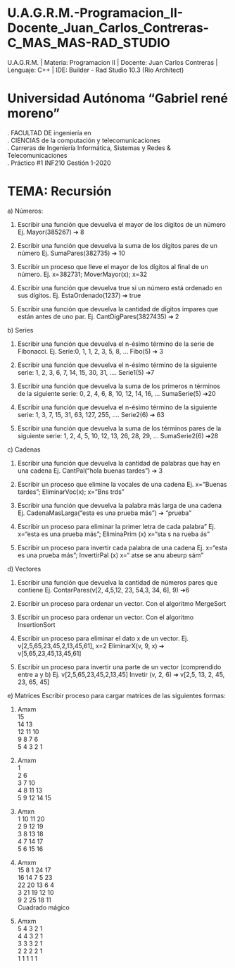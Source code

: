 ﻿# U.A.G.R.M.-Programacion_II-Docente_Juan_Carlos_Contreras-C_MAS_MAS-RAD_STUDIO
U.A.G.R.M. | Materia: Programacion II | Docente: Juan Carlos Contreras | Lenguaje: C++ | IDE: Builder - Rad Studio 10.3 (Rio  Architect)

# Universidad Autónoma “Gabriel rené moreno”
. FACULTAD DE ingeniería en <br>
. CIENCIAS de la computación y telecomunicaciones <br>
. Carreras de Ingeniería Informática, Sistemas y Redes & Telecomunicaciones <br>
. Práctico #1 INF210 Gestión 1-2020 <br>

# TEMA: Recursión

a) Números:
1. Escribir una función que devuelva el mayor de los dígitos de un número
Ej. Mayor(385267) ➔ 8

2. Escribir una función que devuelva la suma de los dígitos pares de un número
Ej. SumaPares(382735) ➔ 10

3. Escribir un proceso que lleve el mayor de los dígitos al final de un número.
Ej. x=382731; MoverMayor(x); x=32

4. Escribir una función que devuelva true si un número está ordenado en sus dígitos.
Ej. EstaOrdenado(1237) ➔ true

5. Escribir una función que devuelva la cantidad de dígitos impares que están antes de uno par.
Ej. CantDigPares(3827435) ➔ 2

b) Series
1. Escribir una función que devuelva el n-ésimo término de la serie de Fibonacci.
Ej. Serie:0, 1, 1, 2, 3, 5, 8, … Fibo(5) ➔ 3

2. Escribir una función que devuelva el n-ésimo término de la siguiente serie:
1, 2, 3, 6, 7, 14, 15, 30, 31, …. Serie1(5) ➔7

3. Escribir una función que devuelva la suma de los primeros n términos de la siguiente serie:
0, 2, 4, 6, 8, 10, 12, 14, 16, … SumaSerie(5) ➔20

4. Escribir una función que devuelva el n-ésimo término de la siguiente serie:
1, 3, 7, 15, 31, 63, 127, 255, …. Serie2(6) ➔ 63

5. Escribir una función que devuelva la suma de los términos pares de la siguiente serie:
1, 2, 4, 5, 10, 12, 13, 26, 28, 29, … SumaSerie2(6) ➔28

c) Cadenas
1. Escribir una función que devuelva la cantidad de palabras que hay en una cadena
Ej. CantPal(“hola buenas tardes”) ➔ 3

2. Escribir un proceso que elimine la vocales de una cadena
Ej. x=”Buenas tardes”; EliminarVoc(x); x=”Bns trds”

3. Escribir una función que devuelva la palabra más larga de una cadena
Ej. CadenaMasLarga(“esta es una prueba más”) ➔ “prueba”

4. Escribir un proceso para eliminar la primer letra de cada palabra”
Ej. x=“esta es una prueba más”; EliminaPrim (x) x=“sta s na rueba ás”

5. Escribir un proceso para invertir cada palabra de una cadena
Ej. x=“esta es una prueba más”; InvertirPal (x) x=“ atse se anu abeurp sám”

d) Vectores
1. Escribir una función que devuelva la cantidad de números pares que contiene
Ej. ContarPares(v[2, 4,5,12, 23, 54,3, 34, 6], 9) ➔6

2. Escribir un proceso para ordenar un vector. Con el algoritmo MergeSort

3. Escribir un proceso para ordenar un vector. Con el algoritmo InsertionSort

4. Escribir un proceso para eliminar el dato x de un vector.
Ej. v[2,5,65,23,45,2,13,45,61], x=2 EliminarX(v, 9, x) ➔ v[5,65,23,45,13,45,61]

5. Escribir un proceso para invertir una parte de un vector (comprendido entre a y b)
Ej. v[2,5,65,23,45,2,13,45] Invetir (v, 2, 6) ➔ v[2,5, 13, 2, 45, 23, 65, 45]

e) Matrices
Escribir proceso para cargar matrices de las siguientes formas:

1. Amxm <br>
15 <br>
14 13 <br>
12 11 10 <br>
9 8 7 6  <br>
5 4 3 2 1 <br>

2. Amxm <br>
1 <br>
2 6 <br>
3 7 10 <br>
4 8 11 13 <br>
5 9 12 14 15 <br>

3. Amxn <br>
1 10 11 20 <br>
2 9 12 19 <br>
3 8 13 18 <br>
4 7 14 17 <br>
5 6 15 16 <br>

4. Amxm <br>
15 8 1 24 17 <br>
16 14 7 5 23 <br>
22 20 13 6 4 <br>
3 21 19 12 10 <br>
9 2 25 18 11 <br>
Cuadrado mágico <br>

5. Amxm <br>
5 4 3 2 1 <br>
4 4 3 2 1 <br>
3 3 3 2 1 <br>
2 2 2 2 1 <br>
1 1 1 1 1 <br>
